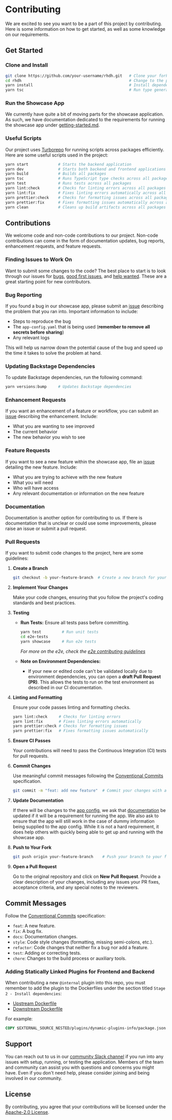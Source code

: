 # Contributing

We are excited to see you want to be a part of this project by contributing. Here is some information on how to get started, as well as some knowledge on our requirements.

## Get Started

### Clone and Install

```bash
git clone https://github.com/your-username/rhdh.git   # Clone your forked repository
cd rhdh                                               # Change to the project directory
yarn install                                          # Install dependencies
yarn tsc                                              # Run type generation and checks
```

### Run the Showcase App

We currently have quite a bit of moving parts for the showcase application. As such, we have documentation dedicated to the requirements for running the showcase app under [getting-started.md](https://github.com/redhat-developer/rhdh/blob/main/docs/index.md).

### Useful Scripts

Our project uses [Turborepo](https://turbo.build/repo) for running scripts across packages efficiently. Here are some useful scripts used in the project:

```bash
yarn start             # Starts the backend application
yarn dev               # Starts both backend and frontend applications
yarn build             # Builds all packages
yarn tsc               # Runs TypeScript type checks across all packages
yarn test              # Runs tests across all packages
yarn lint:check        # Checks for linting errors across all packages
yarn lint:fix          # Fixes linting errors automatically across all packages
yarn prettier:check    # Checks for formatting issues across all packages
yarn prettier:fix      # Fixes formatting issues automatically across all packages
yarn clean             # Cleans up build artifacts across all packages
```

## Contributions

We welcome code and non-code contributions to our project. Non-code contributions can come in the form of documentation updates, bug reports, enhancement requests, and feature requests.

### Finding Issues to Work On

Want to submit some changes to the code? The best place to start is to look through our issues for [bugs](https://github.com/redhat-developer/rhdh/issues?q=is%3Aopen+is%3Aissue+label%3Akind%2Fbug), [good first issues](https://github.com/redhat-developer/rhdh/issues?q=is%3Aopen+is%3Aissue+label%3A%22good+first+issue%22), and [help wanted](https://github.com/redhat-developer/rhdh/issues?q=is%3Aopen+is%3Aissue+label%3A%22help+wanted%22). These are a great starting point for new contributors.

### Bug Reporting

If you found a bug in our showcase app, please submit an [issue](https://github.com/redhat-developer/rhdh/issues/new?assignees=&labels=kind%2Fbug%2Cstatus%2Ftriage&template=bug.md) describing the problem that you ran into. Important information to include:

- Steps to reproduce the bug
- The `app-config.yaml` that is being used (**remember to remove all secrets before sharing**)
- Any relevant logs

This will help us narrow down the potential cause of the bug and speed up the time it takes to solve the problem at hand.

### Updating Backstage Dependencies

To update Backstage dependencies, run the following command:

```bash
yarn versions:bump     # Updates Backstage dependencies
```

### Enhancement Requests

If you want an enhancement of a feature or workflow, you can submit an [issue](https://github.com/redhat-developer/rhdh/issues/new?assignees=&labels=kind%2Fenhancement%2Cstatus%2Ftriage&template=enhancement.md) describing the enhancement. Include:

- What you are wanting to see improved
- The current behavior
- The new behavior you wish to see

### Feature Requests

If you want to see a new feature within the showcase app, file an [issue](https://github.com/redhat-developer/rhdh/issues/new?assignees=&labels=kind%2Ffeature%2Cstatus%2Ftriage&template=feature.md) detailing the new feature. Include:

- What you are trying to achieve with the new feature
- What you will need
- Who will have access
- Any relevant documentation or information on the new feature

### Documentation

Documentation is another option for contributing to us. If there is documentation that is unclear or could use some improvements, please raise an issue or submit a pull request.

### Pull Requests

If you want to submit code changes to the project, here are some guidelines:

1. **Create a Branch**

   ```bash
   git checkout -b your-feature-branch  # Create a new branch for your feature
   ```

2. **Implement Your Changes**

   Make your code changes, ensuring that you follow the project's coding standards and best practices.

3. **Testing**

   - **Run Tests:** Ensure all tests pass before committing.

     ```bash
     yarn test         # Run unit tests
     cd e2e-tests
     yarn showcase     # Run e2e tests
     ```

     _For more on the e2e, check the [e2e contributing guidelines](./docs/e2e-tests/CONTRIBUTING.MD)_

   - **Note on Environment Dependencies:**

     - If your new or edited code can't be validated locally due to environment dependencies, you can open a **draft Pull Request (PR)**. This allows the tests to run on the test environment as described in our CI documentation.

4. **Linting and Formatting**

   Ensure your code passes linting and formatting checks.

   ```bash
   yarn lint:check     # Checks for linting errors
   yarn lint:fix       # Fixes linting errors automatically
   yarn prettier:check # Checks for formatting issues
   yarn prettier:fix   # Fixes formatting issues automatically
   ```

5. **Ensure CI Passes**

   Your contributions will need to pass the Continuous Integration (CI) tests for pull requests.

6. **Commit Changes**

   Use meaningful commit messages following the [Conventional Commits](https://www.conventionalcommits.org/) specification.

   ```bash
   git commit -m "feat: add new feature"  # Commit your changes with a meaningful message
   ```

7. **Update Documentation**

   If there will be changes to the [app config](app-config.yaml), we ask that [documentation](README.md#getting-started) be updated if it will be a requirement for running the app. We also ask to ensure that the app will still work in the case of dummy information being supplied to the app config. While it is not a hard requirement, it does help others with quickly being able to get up and running with the showcase app.

8. **Push to Your Fork**

   ```bash
   git push origin your-feature-branch    # Push your branch to your fork
   ```

9. **Open a Pull Request**

   Go to the original repository and click on **New Pull Request**. Provide a clear description of your changes, including any issues your PR fixes, acceptance criteria, and any special notes to the reviewers.

## Commit Messages

Follow the [Conventional Commits](https://www.conventionalcommits.org/) specification:

- `feat`: A new feature.
- `fix`: A bug fix.
- `docs`: Documentation changes.
- `style`: Code style changes (formatting, missing semi-colons, etc.).
- `refactor`: Code changes that neither fix a bug nor add a feature.
- `test`: Adding or correcting tests.
- `chore`: Changes to the build process or auxiliary tools.

### Adding Statically Linked Plugins for Frontend and Backend

When contributing a new `@internal` plugin into this repo, you must remember to add the plugin to the Dockerfiles under the section titled `Stage 2 - Install dependencies`:

- [Upstream Dockerfile](.rhdh/docker/Dockerfile)
- [Downstream Dockerfile](docker/Dockerfile)

For example:

```dockerfile
COPY $EXTERNAL_SOURCE_NESTED/plugins/dynamic-plugins-info/package.json ./plugins/dynamic-plugins-info/package.json
```

## Support

You can reach out to us in our [community Slack channel](https://join.slack.com/t/janus-idp/shared_invite/zt-1pxtehxom-fCFtF9rRe3vFqUiFFeAkmg) if you run into any issues with setup, running, or testing the application. Members of the team and community can assist you with questions and concerns you might have. Even if you don't need help, please consider joining and being involved in our community.

## License

By contributing, you agree that your contributions will be licensed under the [Apache-2.0 License](https://github.com/redhat-developer/rhdh/blob/main/LICENSE).
